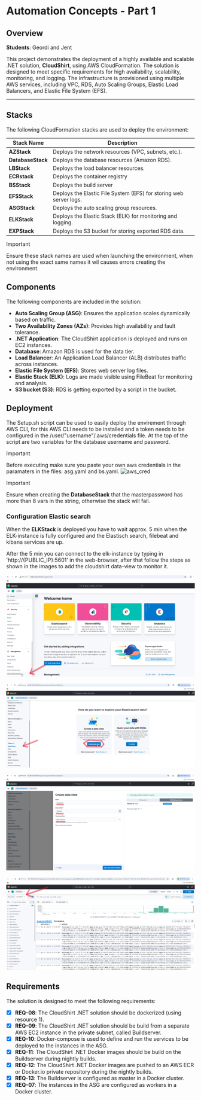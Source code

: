 # Automation Concepts - Part 1
## Overview
**Students**: Geordi and Jent

This project demonstrates the deployment of a highly available and scalable .NET solution, **CloudShirt**, using AWS CloudFormation. The solution is designed to meet specific requirements for high availability, scalability, monitoring, and logging. The infrastructure is provisioned using multiple AWS services, including VPC, RDS, Auto Scaling Groups, Elastic Load Balancers, and Elastic File System (EFS).

---

## Stacks
The following CloudFormation stacks are used to deploy the environment:

| **Stack Name**   | **Description**                                      |
|-------------------|------------------------------------------------------|
| **AZStack**       | Deploys the network resources (VPC, subnets, etc.). |
| **DatabaseStack** | Deploys the database resources (Amazon RDS).        |
| **LBStack**       | Deploys the load balancer resources.                |
| **ECRstack**      | Deploys the container registry                      |
| **BSStack**       | Deploys the build server                            |   
| **EFSStack**      | Deploys the Elastic File System (EFS) for storing web server logs. |
| **ASGStack**      | Deploys the auto scaling group resources.           |
| **ELKStack**      | Deploys the Elastic Stack (ELK) for monitoring and logging. |
| **EXPStack**      | Deploys the S3 bucket for storing exported RDS data. |

> [!IMPORTANT] 
> Ensure these stack names are used when launching the environment,
> when not using the exact same names it wil causes errors creating 
> the environment.

## Components
The following components are included in the solution:

- **Auto Scaling Group (ASG)**: Ensures the application scales dynamically based on traffic.
- **Two Availability Zones (AZs)**: Provides high availability and fault tolerance.
- **.NET Application**: The CloudShirt application is deployed and runs on EC2 instances.
- **Database**: Amazon RDS is used for the data tier. 
- **Load Balancer**: An Application Load Balancer (ALB) distributes traffic across instances.
- **Elastic File System (EFS)**: Stores web server log files.
- **Elastic Stack (ELK)**: Logs are made visible using FileBeat for monitoring and analysis.
- **S3 bucket (S3)**: RDS is getting exported by a script in the bucket.

## Deployment 
The Setup.sh script can be used to easily deploy the envirement through AWS CLI, for this AWS CLI needs to be installed and 
a token needs to be configured in the /user/"username"/.aws/credentials file. 
At the top of the script are two variables for the database username and password.

> [!IMPORTANT] 
> Before executing make sure you paste your own aws credentials in the paramaters in the files: asg.yaml and bs.yaml.
> ![aws_cred]()

> [!IMPORTANT] 
> Ensure when creating the **DatabaseStack** that the masterpassword has
> more than 8 vars in the string, otherwise the stack will fail.

### Configuration Elastic search
When the **ELKStack** is deployed you have to wait approx. 5 min when the ELK-instance is fully configured and the Elastisch search, filebeat and kibana
services are up. 

After the 5 min you can connect to the elk-instance by typing in 'http://{PUBLIC_IP}:5601' in the web-browser, after that follow the steps as shown in the images
to add the cloudshirt data-view to monitor it.

![stack_management](https://github.com/513948/Automation-concepts-part1/blob/main/images/stack_management.png)

![data_views](https://github.com/513948/Automation-concepts-part1/blob/main/images/data_views.png)

![create_data_view](https://github.com/513948/Automation-concepts-part1/blob/main/images/create_data_view.png)

![overview](https://github.com/513948/Automation-concepts-part1/blob/main/images/overview.png)

## Requirements
The solution is designed to meet the following requirements:

- [x] **REQ-08**: The CloudShirt .NET solution should be dockerized (using resource 1).
- [x] **REQ-09**: The CloudShirt .NET solution should be build from a separate AWS EC2 instance in the private subnet, called Buildserver.
- [x] **REQ-10**: Docker-compose is used to define and run the services to be deployed to the instances in the ASG.
- [x] **REQ-11**: The CloudShirt .NET Docker images should be build on the Buildserver during nightly builds.
- [x] **REQ-12**: The CloudShirt .NET Docker images are pushed to an AWS ECR or Docker.io private repository during the nightly builds.
- [x] **REQ-13**: The Buildserver is configured as master in a Docker cluster.
- [x] **REQ-07**: The instances in the ASG are configured as workers in a Docker cluster.
